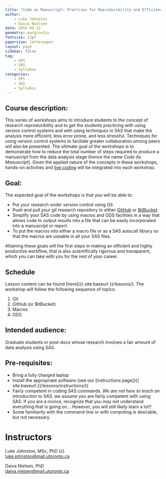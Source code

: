 ```yaml
---
title: "Code as Manuscript: Practices for Reproducibility and Efficiency in SAS"
author:
    - Luke Johnston
    - Daiva Nielsen
date: 2015-04-12
geometry: margin=1in
fontsize: 12pt
papersize: letterpaper
layout: page
sidebar: false
tag:
    - GPS
    - SAS
    - Syllabus
categories:
    - GPS
    - SAS
    - Syllabus
---
```


## Course description: ##

This series of workshops aims to introduce students to the concept of
research reproducibility and to get the students practicing with using
version control systems and with using techniques in SAS that make the
analysis more efficient, less error prone, and less stressful.
Techniques for using version control systems to faciliate greater
collaboration among peers will also be presented.  The ultimate goal
of the workshops is to demonstrate how to reduce the total number of
steps required to produce a manuscript from the data analysis stage
(hence the name *Code As Manuscript*).  Given the applied nature of
the concepts in these workshops, hands-on activities and
[live coding](http://en.wikipedia.org/wiki/Live_coding) will be
integrated into each workshop.

## Goal: ##

The expected goal of the workshops is that you will be able to:

* Put your research under version control using Git.
* Push and pull your git research repository to either
  [GitHub](https://github.com/) or
  [BitBucket](https://bitbucket.org/).
* Simplify your SAS code by using macros and ODS facilities in a way
  that allows code to output results into a file that can be easily
  incorporated into a manuscript or report.
* To put the macros into either a macro file or as a SAS autocall
  library so that the macros are useable in all your SAS files.

Attaining these goals will the first steps in making an efficient and
highly productive workflow, that is also scientifically rigorous and
transparent, which you can take with you for the rest of your career.

## Schedule ##

Lesson content can be found [here]({{ site.baseurl }}/lessons/).  The workshop will
follow the following sequence of topics:

1. Git
2. GitHub (or BitBucket)
3. Macros
4. ODS

## Intended audience: ##

Graduate students or post-docs whose research involves a fair amount
of data analysis using SAS.

## Pre-requisites: ##

* Bring a fully charged laptop
* Install the appropriate software (see our
  [instructions page]({{ site.baseurl }}/lessons/instructions/))
* Fairly competent in coding SAS commands.  *We are not here to teach
  an introduction to SAS*, we assume you are fairly competent with
  using SAS.  If you are a novice, recognize that you may not
  understand everything that is going on... *However*, you will still
  likely learn a lot!!
* Some familiarity with the command-line or with computing is
  desirable, but not necessary.

# Instructors #

Luke Johnston, MSc, PhD (c)  
luke.johnston@mail.utoronto.ca

Daiva Nielsen, PhD  
daiva.nielsen@mail.utoronto.ca
